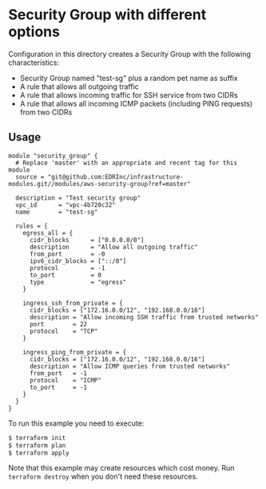 # Security Group with different options

Configuration in this directory creates a Security Group with the following characteristics:

- Security Group named "test-sg" plus a random pet name as suffix
- A rule that allows all outgoing traffic
- A rule that allows incoming traffic for SSH service from two CIDRs
- A rule that allows all incoming ICMP packets (including PING requests) from two CIDRs

## Usage

```hcl
module "security_group" {
  # Replace 'master' with an appropriate and recent tag for this module
  source = "git@github.com:EDRInc/infrastructure-modules.git//modules/aws-security-group?ref=master"

  description = "Test security group"
  vpc_id      = "vpc-4b720c32"
  name        = "test-sg"

  rules = {
    egress_all = {
      cidr_blocks      = ["0.0.0.0/0"]
      description      = "Allow all outgoing traffic"
      from_port        = -0
      ipv6_cidr_blocks = ["::/0"]
      protocol         = -1
      to_port          = 0
      type             = "egress"
    }

    ingress_ssh_from_private = {
      cidr_blocks = ["172.16.0.0/12", "192.168.0.0/16"]
      description = "Allow incoming SSH traffic from trusted networks"
      port        = 22
      protocol    = "TCP"
    }

    ingress_ping_from_private = {
      cidr_blocks = ["172.16.0.0/12", "192.168.0.0/16"]
      description = "Allow ICMP queries from trusted networks"
      from_port   = -1
      protocol    = "ICMP"
      to_port     = -1
    }
  }
}
```

To run this example you need to execute:

```bash
$ terraform init
$ terraform plan
$ terraform apply
```

Note that this example may create resources which cost money. Run `terraform destroy` when you don't need these resources.
